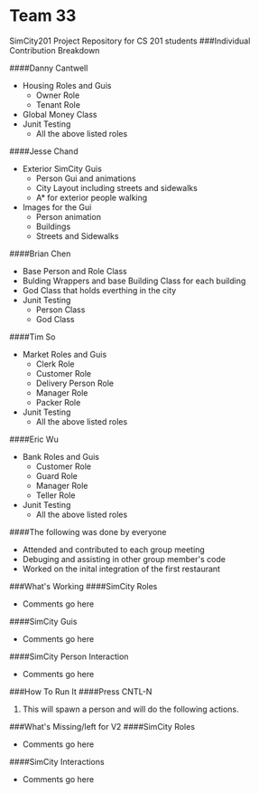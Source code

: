 
Team 33
======
SimCity201 Project Repository for CS 201 students
###Individual Contribution Breakdown

####Danny Cantwell
+ Housing Roles and Guis
  * Owner Role
  * Tenant Role
+ Global Money Class
+ Junit Testing
  * All the above listed roles

####Jesse Chand
+ Exterior SimCity Guis
  * Person Gui and animations
  * City Layout including streets and sidewalks
  * A* for exterior people walking
+ Images for the Gui
  * Person animation
  * Buildings
  * Streets and Sidewalks

####Brian Chen
+ Base Person and Role Class
+ Bulding Wrappers and base Building Class for each building
+ God Class that holds everthing in the city
+ Junit Testing
  * Person Class
  * God Class

####Tim So
+ Market Roles and Guis
  * Clerk Role
  * Customer Role
  * Delivery Person Role
  * Manager Role
  * Packer Role
+ Junit Testing
  * All the above listed roles

####Eric Wu
+ Bank Roles and Guis
  * Customer Role
  * Guard Role
  * Manager Role
  * Teller Role
+ Junit Testing
  * All the above listed roles

####The following was done by everyone
+ Attended and contributed to each group meeting
+ Debuging and assisting in other group member's code
+ Worked on the inital integration of the first restaurant

###What's Working
####SimCity Roles
+ Comments go here

####SimCity Guis
+ Comments go here

####SimCity Person Interaction
+ Comments go here

###How To Run It
####Press CNTL-N
1. This will spawn a person and will do the following actions.


###What's Missing/left for V2
####SimCity Roles
+ Comments go here

####SimCity Interactions
+ Comments go here
